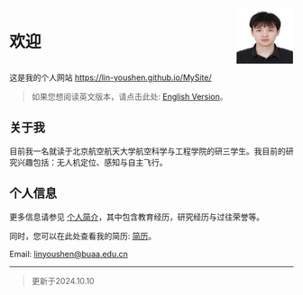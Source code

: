 <div style="display: flex; align-items: flex-start; margin-top: 0px; justify-content: flex-end;" class="sidebar-logo">
  <h1 style="margin-right: auto; padding-left: 0px;"> 欢迎 </h1>
  <img src="../media/personalpicture.jpg" alt="Logo" width="100" height="100" style="text-align: right; margin-right: 1px;">
</div>

这是我的个人网站 <https://lin-youshen.github.io/MySite/>

>如果您想阅读英文版本，请点击此处: [English Version](../index.md)。

## 关于我

目前我一名就读于北京航空航天大学航空科学与工程学院的研三学生。我目前的研究兴趣包括：无人机定位、感知与自主飞行。

## 个人信息

更多信息请参见 [个人简介](./introduction.md)，其中包含教育经历，研究经历与过往荣誉等。

同时，您可以在此处查看我的简历: [简历](../document/CV_linyoushen.pdf)。

Email: <linyoushen@buaa.edu.cn>

---
> 更新于2024.10.10

